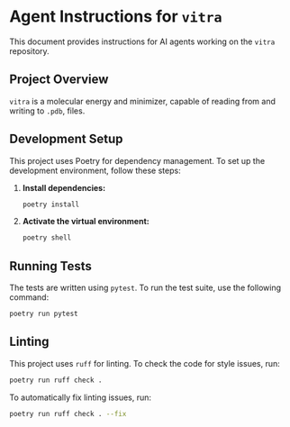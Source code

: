 # Agent Instructions for `vitra`

This document provides instructions for AI agents working on the `vitra` repository.

## Project Overview

`vitra` is a molecular energy and minimizer, capable of reading from and writing to `.pdb`, files.

## Development Setup

This project uses Poetry for dependency management. To set up the development environment, follow these steps:

1.  **Install dependencies:**
    ```bash
    poetry install
    ```
2.  **Activate the virtual environment:**
    ```bash
    poetry shell
    ```

## Running Tests

The tests are written using `pytest`. To run the test suite, use the following command:

```bash
poetry run pytest
```

## Linting

This project uses `ruff` for linting. To check the code for style issues, run:

```bash
poetry run ruff check .
```

To automatically fix linting issues, run:

```bash
poetry run ruff check . --fix
```
